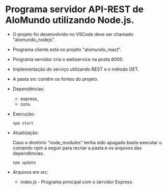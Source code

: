 # Programa servidor API-REST de AloMundo utilizando Node.js.

- O projeto foi desenvolvido no VSCode deve ser chamado "alomundo_nodejs".
- Programa cliente está no projeto "alomundo_react".
- Programa servidor cria o webservice na posta 8000.
- Implementação do serviço utilizando REST e o método GET.
- A pasta src contêm os fontes do projeto.

- Dependências:    
    - express,
    - cors.

- Execução:    
   <pre><code>npm start</code></pre>
   
- Atualização:

   Caso o diretório "node_modules" tenha sido apagado basta executar o comando npm a seguir para recriar a pasta e os arquivos das dependências.
   
   <pre><code>npm update</code></pre>   

- Arquivos em src:
    - index.js - Programa principal com o servidor Express.